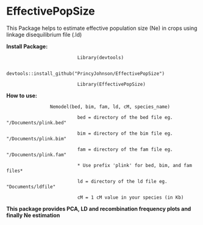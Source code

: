 # EffectivePopSize
This Package helps to estimate effective population size (Ne) in crops using linkage disequilibrium file (.ld)


**Install Package:**

                              Library(devtools)
                              
                              devtools::install_github("PrincyJohnson/EffectivePopSize")
                              
                              Library(EffectivePopSize)



**How to use:**

                    Nemodel(bed, bim, fam, ld, cM, species_name)

                              bed = directory of the bed file eg. "/Documents/plink.bed"
                              
                              bim = directory of the bim file eg. "/Documents/plink.bim"
                              
                              fam = directory of the fam file eg. "/Documents/plink.fam"
                              
                              * Use prefix 'plink' for bed, bim, and fam files*
                                
                              ld = directory of the ld file eg. "Documents/ldfile"
                              
                              cM = 1 cM value in your species (in Kb)


**This package provides PCA, LD and recombination frequency plots and finally Ne estimation**
